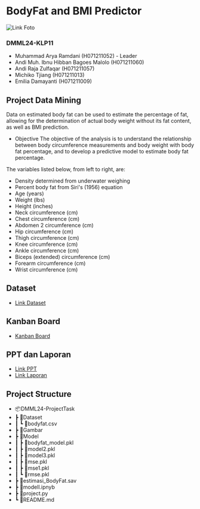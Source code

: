 # BodyFat and BMI Predictor
![Link Foto](https://github.com/AndiMuhIbnuHibbanBagoesMalolo/DMML24-KLP11/blob/main/gambar/appImg.png)

### DMML24-KLP11
- Muhammad Arya Ramdani (H071211052) - Leader
- Andi Muh. Ibnu Hibban Bagoes Malolo (H071211060)
- Andi Raja Zulfaqar (H071211057)
- Michiko Tjiang (H071211013)
- Emilia Damayanti (H071211009)

## Project Data Mining
Data on estimated body fat can be used to estimate the percentage of fat, allowing for the determination of actual body weight without its fat content, as well as BMI prediction.

- Objective
The objective of the analysis is to understand the relationship between body circumference measurements and body weight with body fat percentage, and to develop a predictive model to estimate body fat percentage.

The variables listed below, from left to right, are:
- Density determined from underwater weighing
- Percent body fat from Siri's (1956) equation
- Age (years)
- Weight (lbs)
- Height (inches)
- Neck circumference (cm)
- Chest circumference (cm)
- Abdomen 2 circumference (cm)
- Hip circumference (cm)
- Thigh circumference (cm)
- Knee circumference (cm)
- Ankle circumference (cm)
- Biceps (extended) circumference (cm)
- Forearm circumference (cm)
- Wrist circumference (cm)

## Dataset
- [Link Dataset](https://www.kaggle.com/datasets/fedesoriano/body-fat-prediction-dataset/data)

## Kanban Board
- [Kanban Board](https://github.com/users/AndiMuhIbnuHibbanBagoesMalolo/projects/1/views/1)

## PPT dan Laporan
- [Link PPT](https://www.canva.com/design/DAGIGdIJ4FI/_-VkWtdiZ9WgbQW3ts8TkQ/edit?utm_content=DAGIGdIJ4FI&utm_campaign=designshare&utm_medium=link2&utm_source=sharebutton)
- [Link Laporan](https://docs.google.com/document/d/1rODsBVXVni30jkYu5ImpwMoNxLB1Jx_FSnWPyb8JPHk/edit?usp=sharing)

## Project Structure
- 📦DMML24-ProjectTask
- ┣ 📂Dataset
- ┃  ┗ 📜bodyfat.csv
- ┣ 📂Gambar
- ┣ 📂Model
- ┃  ┣ 📜bodyfat_model.pkl
- ┃  ┣ 📜model2.pkl
- ┃  ┣ 📜model3.pkl
- ┃  ┣ 📜mse.pkl
- ┃  ┣ 📜mse1.pkl
- ┃  ┗ 📜rmse.pkl
- ┣ 📜estimasi_BodyFat.sav
- ┣ 📜modell.ipnyb
- ┣ 📜project.py
- ┗ 📜README.md
